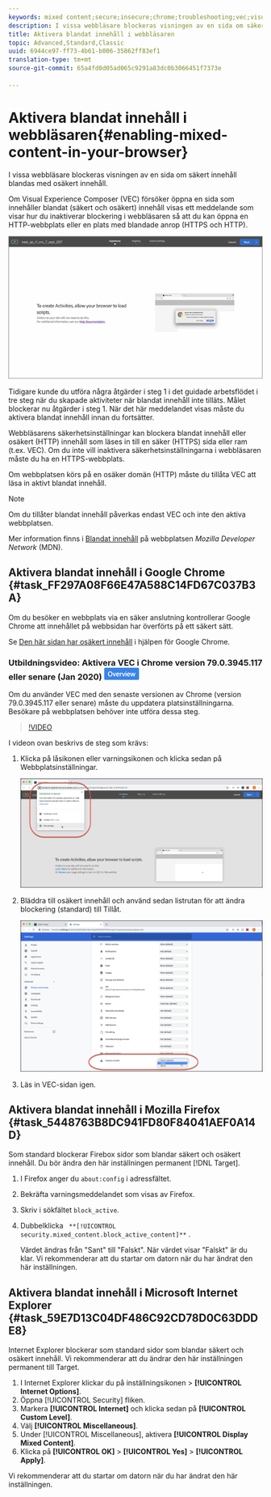 ```yaml
---
keywords: mixed content;secure;insecure;chrome;troubleshooting;vec;visual experience composer;unsecure
description: I vissa webbläsare blockeras visningen av en sida om säkert innehåll blandas med osäkert innehåll.
title: Aktivera blandat innehåll i webbläsaren
topic: Advanced,Standard,Classic
uuid: 6944ce97-ff73-4b61-b006-35862ff83ef1
translation-type: tm+mt
source-git-commit: 65a4fd0d05ad065c9291a83dc0b3066451f7373e

---
```



# Aktivera blandat innehåll i webbläsaren{#enabling-mixed-content-in-your-browser}

I vissa webbläsare blockeras visningen av en sida om säkert innehåll blandas med osäkert innehåll.

Om Visual Experience Composer (VEC) försöker öppna en sida som innehåller blandat (säkert och osäkert) innehåll visas ett meddelande som visar hur du inaktiverar blockering i webbläsaren så att du kan öppna en HTTP-webbplats eller en plats med blandade anrop (HTTPS och HTTP).

![](assets/mixed_content_warning.gif)

Tidigare kunde du utföra några åtgärder i steg 1 i det guidade arbetsflödet i tre steg när du skapade aktiviteter när blandat innehåll inte tilläts. Målet blockerar nu åtgärder i steg 1. När det här meddelandet visas måste du aktivera blandat innehåll innan du fortsätter.

Webbläsarens säkerhetsinställningar kan blockera blandat innehåll eller osäkert (HTTP) innehåll som läses in till en säker (HTTPS) sida eller ram (t.ex. VEC). Om du inte vill inaktivera säkerhetsinställningarna i webbläsaren måste du ha en HTTPS-webbplats.

Om webbplatsen körs på en osäker domän (HTTP) måste du tillåta VEC att läsa in aktivt blandat innehåll.

>[!NOTE]
>
>Om du tillåter blandat innehåll påverkas endast VEC och inte den aktiva webbplatsen.

Mer information finns i [Blandat innehåll](https://developer.mozilla.org/en-US/docs/Web/Security/Mixed_content) på webbplatsen *Mozilla Developer Network* (MDN).

## Aktivera blandat innehåll i Google Chrome {#task_FF297A08F66E47A588C14FD67C037B3A}

Om du besöker en webbplats via en säker anslutning kontrollerar Google Chrome att innehållet på webbsidan har överförts på ett säkert sätt.

Se [Den här sidan har osäkert innehåll](https://support.google.com/chrome/answer/1342714?hl=en) i hjälpen för Google Chrome.

### Utbildningsvideo: Aktivera VEC i Chrome version 79.0.3945.117 eller senare (Jan 2020) ![Overview-märket](/help/assets/overview.png)

Om du använder VEC med den senaste versionen av Chrome (version 79.0.3945.117 eller senare) måste du uppdatera platsinställningarna. Besökare på webbplatsen behöver inte utföra dessa steg.

>[!VIDEO](https://www.youtube.com/watch?v=6zGCi5Y8eVo)

I videon ovan beskrivs de steg som krävs:

1. Klicka på låsikonen eller varningsikonen och klicka sedan på Webbplatsinställningar.

   ![Webbplatsinställningar](/help/c-experiences/c-visual-experience-composer/r-troubleshoot-composer/assets/site-settings.png)

1. Bläddra till osäkert innehåll och använd sedan listrutan för att ändra blockering (standard) till Tillåt.

   ![Osäkert innehåll](/help/c-experiences/c-visual-experience-composer/r-troubleshoot-composer/assets/insecure-content.png)

1. Läs in VEC-sidan igen.

## Aktivera blandat innehåll i Mozilla Firefox {#task_5448763B8DC941FD80F84041AEF0A14D}

Som standard blockerar Firebox sidor som blandar säkert och osäkert innehåll. Du bör ändra den här inställningen permanent [!DNL Target].

1. I Firefox anger du `about:config` i adressfältet.
1. Bekräfta varningsmeddelandet som visas av Firefox.
1. Skriv i sökfältet `block_active`.
1. Dubbelklicka ` **[!UICONTROL security.mixed_content.block_active_content]**` .

   Värdet ändras från &quot;Sant&quot; till &quot;Falskt&quot;. När värdet visar &quot;Falskt&quot; är du klar.  Vi rekommenderar att du startar om datorn när du har ändrat den här inställningen.

## Aktivera blandat innehåll i Microsoft Internet Explorer {#task_59E7D13C04DF486C92CD78D0C63DDDE8}

Internet Explorer blockerar som standard sidor som blandar säkert och osäkert innehåll. Vi rekommenderar att du ändrar den här inställningen permanent till Target.

1. I Internet Explorer klickar du på inställningsikonen > **[!UICONTROL Internet Options]**.
1. Öppna [!UICONTROL Security] fliken.
1. Markera **[!UICONTROL Internet]** och klicka sedan på **[!UICONTROL Custom Level]**.
1. Välj **[!UICONTROL Miscellaneous]**.
1. Under [!UICONTROL Miscellaneous], aktivera **[!UICONTROL Display Mixed Content]**.
1. Klicka på **[!UICONTROL OK]** > **[!UICONTROL Yes]** > **[!UICONTROL Apply]**.

Vi rekommenderar att du startar om datorn när du har ändrat den här inställningen.

